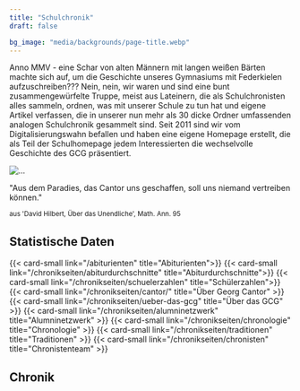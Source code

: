 ```yaml
---
title: "Schulchronik"
draft: false

bg_image: "media/backgrounds/page-title.webp"
---
```

Anno MMV - eine Schar von alten Männern mit langen weißen Bärten machte sich auf,
um die Geschichte unseres Gymnasiums mit Federkielen aufzuschreiben??? Nein, nein,
wir waren und sind eine bunt zusammengewürfelte Truppe, meist aus Lateinern, die
als Schulchronisten alles sammeln, ordnen, was mit unserer Schule zu tun hat und
eigene Artikel verfassen, die in unserer nun mehr als 30 dicke Ordner umfassenden
analogen Schulchronik gesammelt sind. Seit 2011 sind wir vom Digitalisierungswahn
befallen und haben eine eigene Homepage erstellt, die als Teil der Schulhomepage
jedem Interessierten die wechselvolle Geschichte des GCG präsentiert.

<div class="card mb-3">
  <div class="row g-0">
    <div class="col-md-3">
      <img src="/media/schulchronik/cantor1.webp" class="img-fluid rounded w-100" alt="...">
    </div>
    <div class="col-md-9 d-flex align-items-center">
      <div class="card-body">
        <p class="h2 card-title">"Aus dem Paradies, das Cantor uns geschaffen, soll uns niemand vertreiben können."</p>
        <p class="card-text"><small class="text-muted">aus 'David Hilbert, Über das Unendliche', Math. Ann. 95</small></p>
      </div>
    </div>
  </div>
</div>

## Statistische Daten

<div class="row">
    {{< card-small link="/abiturienten" title="Abiturienten">}}
    {{< card-small link="/chronikseiten/abiturdurchschnitte" title="Abiturdurchschnitte">}}
    {{< card-small link="/chronikseiten/schuelerzahlen" title="Schülerzahlen">}}
    {{< card-small link="/chronikseiten/cantor/" title="Über Georg Cantor" >}}
    {{< card-small link="/chronikseiten/ueber-das-gcg" title="Über das GCG" >}}
    {{< card-small link="/chronikseiten/alumninetzwerk" title="Alumninetzwerk" >}}
    {{< card-small link="/chronikseiten/chronologie" title="Chronologie" >}}
    {{< card-small link="/chronikseiten/traditionen" title="Traditionen" >}}
    {{< card-small link="/chronikseiten/chronisten" title="Chronistenteam" >}}
</div>


## Chronik
